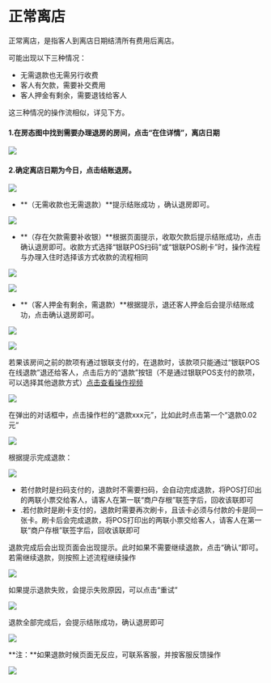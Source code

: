 # 正常离店

正常离店，是指客人到离店日期结清所有费用后离店。

可能出现以下三种情况：

* 无需退款也无需另行收费
* 客人有欠款，需要补交费用
* 客人押金有剩余，需要退钱给客人

这三种情况的操作流相似，详见下方。



#### 1.在房态图中找到需要办理退房的房间，点击“在住详情”，离店日期

![](../../.gitbook/assets/image%20%28674%29.png)

#### 2.确定离店日期为今日，点击结账退房。

![](../../.gitbook/assets/image%20%28721%29.png)

* **（无需收款也无需退款）**提示结账成功 ，确认退房即可。

![](../../.gitbook/assets/image%20%28252%29.png)

* **（存在欠款需要补收银）**根据页面提示，收取欠款后提示结账成功，点击确认退房即可。收款方式选择“银联POS扫码”或“银联POS刷卡”时，操作流程与办理入住时选择该方式收款的流程相同

![](../../.gitbook/assets/image%20%28117%29.png)

![](../../.gitbook/assets/image%20%28232%29.png)

* **（客人押金有剩余，需退款）**根据提示，退还客人押金后会提示结账成功，点击确认退房即可。

![](../../.gitbook/assets/image%20%28591%29.png)

![](../../.gitbook/assets/image%20%28460%29.png)

若果该房间之前的款项有通过银联支付的，在退款时，该款项只能通过“银联POS在线退款”退还给客人，点击后方的“退款”按钮（不是通过银联POS支付的款项，可以选择其他退款方式）[点击查看操作视频](http://crs-pms-vidio.oss-cn-beijing.aliyuncs.com/%E9%93%B6%E8%81%94%E5%9C%A8%E7%BA%BF%E9%80%80%E6%AC%BE.mp4)

![](../../.gitbook/assets/image%20%28184%29.png)

在弹出的对话框中，点击操作栏的“退款xxx元”，比如此时点击第一个“退款0.02元”

![](../../.gitbook/assets/image%20%28119%29.png)

根据提示完成退款：

![](../../.gitbook/assets/image%20%28551%29.png)

* 若付款时是扫码支付的，退款时不需要扫码，会自动完成退款，将POS打印出的两联小票交给客人，请客人在第一联“商户存根”联签字后，回收该联即可
* .若付款时是刷卡支付的，退款时需要再次刷卡，且该卡必须与付款的卡是同一张卡。刷卡后会完成退款，将POS打印出的两联小票交给客人，请客人在第一联“商户存根”联签字后，回收该联即可

退款完成后会出现页面会出现提示。此时如果不需要继续退款，点击“确认“即可。若需继续退款，则按照上述流程继续操作

![](../../.gitbook/assets/image%20%28399%29.png)

如果提示退款失败，会提示失败原因，可以点击“重试”

![](../../.gitbook/assets/image%20%28839%29.png)

退款全部完成后，会提示结账成功，确认退房即可

![](../../.gitbook/assets/image%20%28234%29.png)

**注：**如果退款时候页面无反应，可联系客服，并按客服反馈操作

![](../../.gitbook/assets/image%20%28677%29.png)

